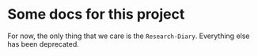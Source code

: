 # Some docs for this project

For now, the only thing that we care is the `Research-Diary`. Everything else has been deprecated.